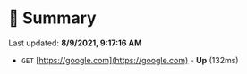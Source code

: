 # 📖 Summary
Last updated: **8/9/2021, 9:17:16 AM**

- `GET` [https://google.com](https://google.com) - **Up** (132ms)
